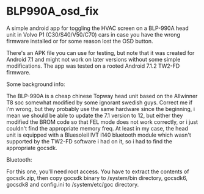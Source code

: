 # BLP990A_osd_fix
A simple android app for toggling the HVAC screen on a BLP-990A head unit in Volvo P1 (C30/S40/V50/C70) cars in case you have the wrong firmware installed or for some reason lost the OSD button.

There's an APK file you can use for testing, but note that it was created for Android 7.1 and might not work on later versions without some simple modifications.
The app was tested on a rooted Android 7.1.2 TW2-FD firmware.

Some background info:

The BLP-990A is a cheap chinese Topway head unit based on the Allwinner T8 soc somewhat modified by some ignorant swedish guys.
Correct me if i'm wrong, but they probably use the same hardware since the beginning, i mean we should be able to update the 7.1 version to 12, but either they modified the BROM code so that FEL mode does not work correctly, or i just couldn't find the appropriate memory freq.
At least in my case, the head unit is equipped with a Bluesoleil IVT i140 bluetooth module which wasn't supported by the TW2-FD software i had on it, so i had to find the appropriate gocsdk.

Bluetooth:

For this one, you'll need root access. You have to extract the contents of gocsdk.zip, then copy gocsdk binary to /system/bin directory, gocsdk6, gocsdk8 and config.ini to /system/etc/goc directory.